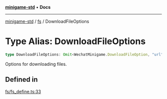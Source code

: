 [**minigame-std**](../../../README.md) • **Docs**

***

[minigame-std](../../../README.md) / [fs](../README.md) / DownloadFileOptions

# Type Alias: DownloadFileOptions

```ts
type DownloadFileOptions: Omit<WechatMinigame.DownloadFileOption, "url" | "filePath" | "success" | "fail">;
```

Options for downloading files.

## Defined in

[fs/fs\_define.ts:33](https://github.com/JiangJie/minigame-std/blob/1fb9a762786cb461df809682ecf1703bbcf00b3a/src/std/fs/fs_define.ts#L33)
